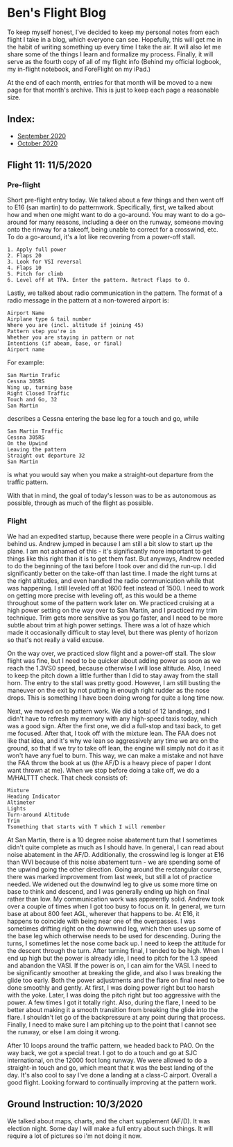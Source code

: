 # Ben's Flight Blog

To keep myself honest, I've decided to keep my personal notes from each flight I take in a blog, which everyone can see. Hopefully, this will get me in the habit of writing something up every time I take the air. It will also let me share some of the things I learn and formalize my process. Finally, it will serve as the fourth copy of all of my flight info (Behind my official logbook, my in-flight notebook, and ForeFlight on my iPad.)

At the end of each month, entries for that month will be moved to a new page for that month's archive. This is just to keep each page a reasonable size.

## Index:

- [September 2020](sept-20.html)
- [October 2020](oct-20.html)

## Flight 11: 11/5/2020

### Pre-flight

Short pre-flight entry today. We talked about a few things and then went off to E16 (san martin) to do patternwork. Specifically, first, we talked about how and when one might want to do a go-around. You may want to do a go-around for many reasons, including a deer on the runway, someone moving onto the rinway for a takeoff, being unable to correct for a crosswind, etc. To do a go-around, it's a lot like recovering from a power-off stall.
```
1. Apply full power
2. Flaps 20
3. Look for VSI reversal
4. Flaps 10
5. Pitch for climb
6. Level off at TPA. Enter the pattern. Retract flaps to 0.
```
Lastly, we talked about radio communication in the pattern. The format of a radio message in the pattern at a non-towered airport is:
```
Airport Name
Airplane type & tail number
Where you are (incl. altitude if joining 45)
Pattern step you're in
Whether you are staying in pattern or not
Intentions (if abeam, base, or final)
Airport name
```
For example:
```
San Martin Trafic
Cessna 305RS
Wing up, turning base
Right Closed Traffic
Touch and Go, 32
San Martin
```
describes a Cessna entering the base leg for a touch and go, while
```
San Martin Traffic
Cessna 305RS
On the Upwind
Leaving the pattern
Straight out departure 32
San Martin
```
is what you would say when you make a straight-out departure from the traffic pattern.

With that in mind, the goal of today's lesson was to be as autonomous as possible, through as much of the flight as possible.

### Flight

We had an expedited startup, because there were people in a Cirrus waiting behind us. Andrew jumped in because I am still a bit slow to start up the plane. I am not ashamed of this - it's significantly more important to get things like this right than it is to get them fast. But anyways, Andrew needed to do the beginning of the taxi before I took over and did the run-up. I did significantly better on the take-off than last time. I made the right turns at the right altitudes, and even handled the radio communication while that was happening. I still leveled off at 1600 feet instead of 1500. I need to work on getting more precise with leveling off, as this would be a theme throughout some of the pattern work later on. We practiced cruising at a high power setting on the way over to San Martin, and I practiced my trim technique. Trim gets more sensitive as you go faster, and I need to be more subtle about trim at high power settings. There was a lot of haze which made it occasionally difficult to stay level, but there was plenty of horizon so that's not really a valid excuse. 

On the way over, we practiced slow flight and a power-off stall. The slow flight was fine, but I need to be quicker about adding power as soon as we reach the 1.3VS0 speed, because otherwise I will lose altitude. Also, I need to keep the pitch down a little further than I did to stay away from the stall horn. The entry to the stall was pretty good. However, I am still busting the maneuver on the exit by not putting in enough right rudder as the nose drops. This is something I have been doing wrong for quite a long time now. 

Next, we moved on to pattern work. We did a total of 12 landings, and I didn't have to refresh my memory with any high-speed taxis today, which was a good sign. After the first one, we did a full-stop and taxi back, to get me focused. After that, I took off with the mixture lean. The FAA does not like that idea, and it's why we lean so aggressively any time we are on the ground, so that if we try to take off lean, the engine will simply not do it as it won't have any fuel to burn. This way, we can make a mistake and not have the FAA throw the book at us (the AF/D is a heavy piece of paper I dont want thrown at me).  When we stop before doing a take off, we do a M/HALTTT check. That check consists of:
```
Mixture
Heading Indicator
Altimeter
Lights
Turn-around Altitude
Trim
Tsomething that starts with T which I will remember
```
At San Martin, there is a 10 degree noise abatement turn that I sometimes didn't quite complete as much as I should have. In general, I can read about noise abatement in the AF/D. Additionally, the crosswind leg is longer at E16 than WVI because of this noise abatement turn - we are spending some of the upwind going the other direction. Going around the rectangular course, there was marked improvement from last week, but still a lot of practice needed. We widened out the downwind leg to give us some more time on base to think and descend, and I was generally ending up high on final rather than low. My communication work was apparently solid. Andrew took over a couple of times when I got too busy to focus on it. In general, we turn base at about 800 feet AGL, wherever that happens to be. At E16, it happens to coincide with being near one of the overpasses. I was sometimes drifting right on the downwind leg, which then uses up some of the base leg which otherwise needs to be used for descending. During the turns, I sometimes let the nose come back up. I need to keep the attitude for the descent through the turn. After turning final, I tended to be high. When I end up high but the power is already idle, I need to pitch for the 1.3 speed and abandon the VASI. If the power is on, I can aim for the VASI. I need to be significantly smoother at breaking the glide, and also I was breaking the glide too early. Both the power adjustments and the flare on final need to be done smoothly and gently. At first, I was doing power right but too harsh with the yoke. Later, I was doing the pitch right but too aggressive with the power. A few times I got it totally right. Also, during the flare, I need to be better about making it a smooth transition from breaking the glide into the flare. I shouldn't let go of the backpressure at any point during that process. Finally, I need to make sure I am pitching up to the point that I cannot see the runway, or else I am doing it wrong.

After 10 loops around the traffic pattern, we headed back to PAO. On the way back, we got a special treat. I got to do a touch and go at SJC international, on the 12000 foot long runway. We were allowed to do a straight-in touch and go, which meant that it was the best landing of the day. It's also cool to say I've done a landing at a class-C airport. Overall a good flight. Looking forward to continually improving at the pattern work.


## Ground Instruction: 10/3/2020

We talked about maps, charts, and the chart supplement (AF/D). It was election night. Some day I will make a full entry about such things. It will require a lot of pictures so i'm not doing it now.
